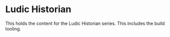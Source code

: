 # Ludic Historian

This holds the content for the Ludic Historian series. This includes the build tooling.
